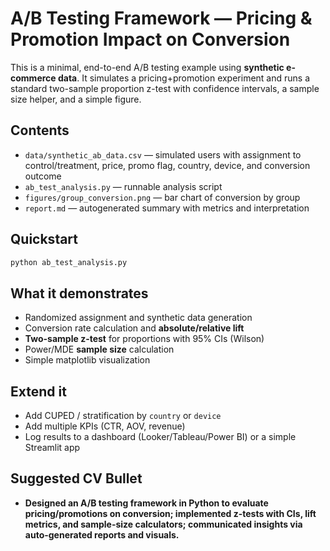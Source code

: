 # A/B Testing Framework — Pricing & Promotion Impact on Conversion

This is a minimal, end-to-end A/B testing example using **synthetic e-commerce data**. It simulates a pricing+promotion experiment and runs a standard two-sample proportion z-test with confidence intervals, a sample size helper, and a simple figure.

## Contents
- `data/synthetic_ab_data.csv` — simulated users with assignment to control/treatment, price, promo flag, country, device, and conversion outcome
- `ab_test_analysis.py` — runnable analysis script
- `figures/group_conversion.png` — bar chart of conversion by group
- `report.md` — autogenerated summary with metrics and interpretation

## Quickstart
```bash
python ab_test_analysis.py
```

## What it demonstrates
- Randomized assignment and synthetic data generation
- Conversion rate calculation and **absolute/relative lift**
- **Two-sample z-test** for proportions with 95% CIs (Wilson)
- Power/MDE **sample size** calculation
- Simple matplotlib visualization

## Extend it
- Add CUPED / stratification by `country` or `device`
- Add multiple KPIs (CTR, AOV, revenue)
- Log results to a dashboard (Looker/Tableau/Power BI) or a simple Streamlit app

## Suggested CV Bullet
- **Designed an A/B testing framework in Python to evaluate pricing/promotions on conversion; implemented z-tests with CIs, lift metrics, and sample-size calculators; communicated insights via auto-generated reports and visuals.**